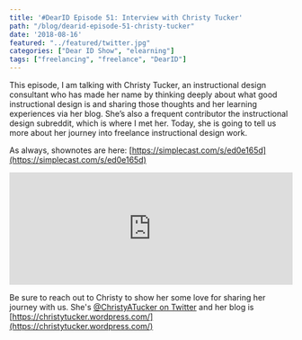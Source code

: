 ```yaml
---
title: '#DearID Episode 51: Interview with Christy Tucker'
path: "/blog/dearid-episode-51-christy-tucker"
date: '2018-08-16'
featured: "../featured/twitter.jpg"
categories: ["Dear ID Show", "elearning"]
tags: ["freelancing", "freelance", "DearID"]
---
```


This episode, I am talking with Christy Tucker, an instructional design consultant who has made her name by thinking deeply about what good instructional design is and sharing those thoughts and her learning experiences via her blog. She’s also a frequent contributor the instructional design subreddit, which is where I met her. Today, she is going to tell us more about her journey into freelance instructional design work.

As always, shownotes are here: [https://simplecast.com/s/ed0e165d](https://simplecast.com/s/ed0e165d)

<iframe frameBorder='0' height='200px' scrolling='no' seamless src='https://embed.simplecast.com/cd466383?color=f5f5f5' width='100%'></iframe>

Be sure to reach out to Christy to show her some love for sharing her journey with us. She's [@ChristyATucker on Twitter](https://twitter.com/ChristyATucker) and her blog is [https://christytucker.wordpress.com/](https://christytucker.wordpress.com/)
